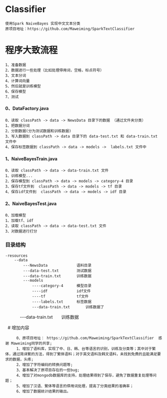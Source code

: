 # Classifier
    使用Spark NaiveBayes 实现中文文本分类
    原项目地址：https://github.com/Maweiming/SparkTextClassifier
    
# 程序大致流程
    1、准备数据
    2、数据进行一些处理（比如处理停用词，空格，标点符号）
    3、文本分词
    4、计算词向量
    5、然后就是训练模型
    6、保存模型
    7、测试
    

#### 0、DataFactory.java
    0、读取 classPath -> data -> NewsData 目录下的数据 （通过文件夹分类） 
    1、把数据分词
    2、分割数据(分为测试数据和训练数据)
    3、写入数据到 classPath -> data 目录下的 data-test.txt 和 data-train.txt 文件中
    4、保存标签数据到 classPath -> data -> models ->  labels.txt 文件中
        
#### 1、NaiveBayesTrain.java
    0、读取 classPath -> data -> data-train.txt 文件
    1、训练模型...
    2、保存模型到 classPath -> data -> models -> category-4 目录
    3、保存tf文件到  classPath -> data -> models -> tf 目录
    4、保存idf文件到  classPath -> data -> models -> idf 目录
        
#### 2、NaiveBayesTest.java
    0、加载模型 
    1、加载tf、idf
    2、读取 classPath -> data -> data-test.txt 文件
    3、对数据进行打分
    
### 目录结构
    -resources
        --data
            ---NewsData             语料目录
            ---data-test.txt        测试数据
            ---data-train.txt       训练数据
            ---models
                ----category-4      模型目录
                ----idf             idf文件
                ----tf              tf文件
                ----labels.txt      标签数据
                ---data-train.txt       训练数据了
                ---data-train.txt       训练数据
                
                
   # 增加内容
   ```
        0、原项目地址： https://github.com/Maweiming/SparkTextClassifier  感谢 Maweiming同学的共享;
        1、增加了语料库，实现了中、日、韩、台等语言的识别，训练及分类等；其中对于繁体，通过简译繁的方法，得到了繁体语料；对于英文语料及韩文语料，未找到免费的且能满足要求的数据，头疼;
        2、增加了字符编码的转换问题等;
        3、基本解决了原项目存在的一些bug;
        4、增加了对mongodb数据库的支持，处理结果得到了保存，避免了数据重复处理等问题；
        5、增加了汉语、繁体等语言的停用词处理，提高了分类结果的准确率；
        6、增加了数据统计结果的输出。
   ```

           
